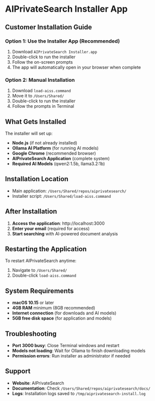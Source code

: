 # AIPrivateSearch Installer App

## Customer Installation Guide

### Option 1: Use the Installer App (Recommended)
1. Download `AIPrivateSearch Installer.app`
2. Double-click to run the installer
3. Follow the on-screen prompts
4. The app will automatically open in your browser when complete

### Option 2: Manual Installation
1. Download `load-aiss.command`
2. Move it to `/Users/Shared/`
3. Double-click to run the installer
4. Follow the prompts in Terminal

## What Gets Installed

The installer will set up:
- **Node.js** (if not already installed)
- **Ollama AI Platform** (for running AI models)
- **Google Chrome** (recommended browser)
- **AIPrivateSearch Application** (complete system)
- **Required AI Models** (qwen2:1.5b, llama3.2:1b)

## Installation Location

- Main application: `/Users/Shared/repos/aiprivatesearch/`
- Installer script: `/Users/Shared/load-aiss.command`

## After Installation

1. **Access the application**: http://localhost:3000
2. **Enter your email** (required for access)
3. **Start searching** with AI-powered document analysis

## Restarting the Application

To restart AIPrivateSearch anytime:
1. Navigate to `/Users/Shared/`
2. Double-click `load-aiss.command`

## System Requirements

- **macOS 10.15** or later
- **4GB RAM** minimum (8GB recommended)
- **Internet connection** (for downloads and AI models)
- **5GB free disk space** (for application and models)

## Troubleshooting

- **Port 3000 busy**: Close Terminal windows and restart
- **Models not loading**: Wait for Ollama to finish downloading models
- **Permission errors**: Run installer as administrator if needed

## Support

- **Website**: AIPrivateSearch
- **Documentation**: Check `/Users/Shared/repos/aiprivatesearch/docs/`
- **Logs**: Installation logs saved to `/tmp/aiprivatesearch-install.log`